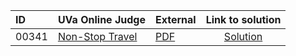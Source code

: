 | ID | UVa Online Judge | External | Link to solution |
|:---|:---|:---|:---:|
| 00341 | [Non-Stop Travel](https://onlinejudge.org/index.php?option=com_onlinejudge&Itemid=8&page=show_problem&problem=277) | [PDF](https://onlinejudge.org/external/3/341.pdf) | [Solution](https%3A//github.com/versenyi98/programming-contests/tree/master/UVa%20Online%20Judge/00341%2520-%2520Non-Stop%2520Travel)|

